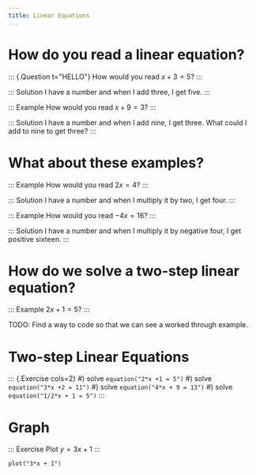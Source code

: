 ```yaml
---
title: Linear Equations
...
```


# How do you read a linear equation?

::: {.Question t="HELLO"}
How would you read $x + 3 = 5$?
:::

::: Solution
I have a number and when I add three, I get five.
:::

::: Example
How would you read $x + 9 = 3$?
:::

::: Solution
I have a number and when I add nine, I get three. What could I add to nine to get three?
:::

# What about these examples?

::: Example
How would you read $2x = 4$?
:::

::: Solution
I have a number and when I multiply it by two, I get four.
:::

::: Example
How would you read $-4x = 16$?
:::

::: Solution
I have a number and when I multiply it by negative four, I get positive sixteen.
:::

# How do we solve a two-step linear equation?

::: Example
$2x +1 = 5$?
:::

TODO: Find a way to code so that we can see a worked through example.


# Two-step Linear Equations

::: {.Exercise cols=2}
#) solve `equation("2*x +1 = 5")`
#) solve `equation("3*x +2 = 11")`
#) solve `equation("4*x + 9 = 13")`
#) solve `equation("1/2*x + 1 = 5")`
:::

# Graph

::: Exercise
Plot $y = 3x + 1$
:::

~~~ graph
plot("3*x + 1")
~~~
